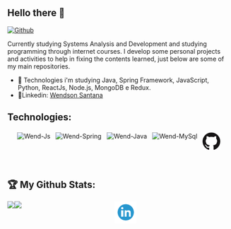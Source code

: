 ## Hello there 👋

[![Github](https://img.shields.io/github/followers/WendSant?label=Followers&logo=Github)](https://github.com/WendSant)

<!-- Atualmente cursando Análise e desenvolvimento de sistemas e estudando programação por meio de cursos na internet. Desenvolvo alguns projetos pessoais e atividades para ajudar na fixação dos conteúdos aprendidos, logo abaixo tem alguns dos meus principais repositórios. -->

Currently studying Systems Analysis and Development and studying programming through internet courses. I develop some personal projects and activities to help in fixing the contents learned, just below are some of my main repositories.

- 🌱 Technologies i'm studying Java, Spring Framework, JavaScript, Python, ReactJs, Node.js, MongoDB e Redux.
- 💬Linkedin: [Wendson Santana](https://www.linkedin.com/in/wendsant/)

## Technologies:

<p align="center">
<!-- <img align="center" alt="Wend-React" height="30" width="40" src="https://cdn.jsdelivr.net/gh/devicons/devicon/icons/react/react-original.svg" /> -->
<img align="center" alt="Wend-Js" height="40" style="vertical-align:top; margin:4px"  src="https://cdn.jsdelivr.net/gh/devicons/devicon/icons/javascript/javascript-original.svg" />
<!-- <img align="center" alt="Wend-NodeJs" height="30" width="40"  src="https://cdn.jsdelivr.net/gh/devicons/devicon/icons/nodejs/nodejs-original.svg" /> -->
<img align="center" alt="Wend-Spring" height="40" style="vertical-align:top; margin:4px"  src="https://cdn.jsdelivr.net/gh/devicons/devicon/icons/spring/spring-original-wordmark.svg" />
<img align="center" alt="Wend-Java" height="40" style="vertical-align:top; margin:4px"  src="https://cdn.jsdelivr.net/gh/devicons/devicon/icons/java/java-original-wordmark.svg" />
<img align="center" alt="Wend-MySql" height="40" style="vertical-align:top; margin:4px" src="https://cdn.jsdelivr.net/gh/devicons/devicon/icons/mysql/mysql-original-wordmark.svg" />
<img src="https://raw.githubusercontent.com/github/explore/78df643247d429f6cc873026c0622819ad797942/topics/github/github.png" alt="Github" height="40" style="vertical-align:top; margin:4px">

</p>
<br />

## 🏆 My Github Stats:

<div>

<!-- [![WendSant's github stats](https://github-readme-stats.vercel.app/api?username=wendsant&count_private=trueshow_icons=true&theme=radical&bg_color=30,0d0d0d,191919&title_color=fff&text_color=fff&icon_color=79ff97)](https://github.com/anuraghazra/github-readme-stats) -->

<a href="https://github-readme-stats.vercel.app/api?username=WendSant&theme=radical&bg_color=30,0d0d0d,191919&title_color=fff&text_color=fff&icon_color=79ff97)">
  <img  align="left" src="https://github-readme-stats.vercel.app/api?username=WendSant&count_private=trueshow_icons=true&theme=radical&bg_color=30,0d0d0d,191919&title_color=fff&text_color=fff&icon_color=79ff97)" />
</a>
<a href="https://github-readme-stats.vercel.app/api/top-langs/?username=WendSant&hide=php&theme=radical&bg_color=30,0d0d0d,191919&title_color=fff&text_color=fff&icon_color=79ff97)">
  <img align="left" src="https://github-readme-stats.vercel.app/api/top-langs/?username=WendSant&hide=php&theme=radical&bg_color=30,0d0d0d,191919&title_color=fff&text_color=fff&icon_color=79ff97)" />
</a>
</div>
<div align="center">
   <a href="https://www.linkedin.com/in/wendsant/">
    <img align="center"src="./github/linkedin.png" alt="linkedin" height="50">
   </a>
</div>
